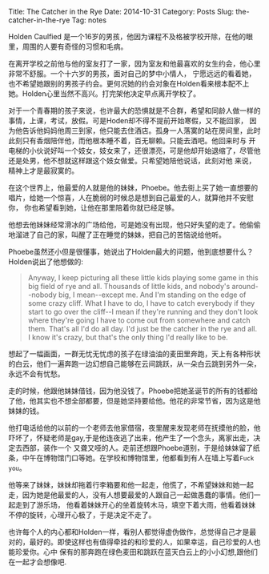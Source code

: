 Title: The Catcher in the Rye
Date: 2014-10-31
Category: Posts
Slug: the-catcher-in-the-rye
Tag: notes

Holden Caulfied 是一个16岁的男孩，他因为课程不及格被学校开除，在他的眼里，周围的人要有奇怪的习惯和毛病。

在离开学校之前他与他的室友打了一家，因为室友和他最喜欢的女生约会，他心里非常不舒服。一个十六岁的男孩，面对自己的梦中小情人，
宁愿远远的看着她，也不希望她跟别的男孩子约会。更何况她的约会对象在Holden看来根本配不上她。Holden心里当然不高兴。打完架他决定早点离开学校了。

对于一个青春期的孩子来说，也许最大的恐惧就是不合群，希望和同龄人做一样的事情，上课，考试，放假。可是Hoden却不得不提前开始寒假，又不能回家，
因为他告诉他妈妈他周三到家，他只能去住酒店。孤身一人落寞的站在房间里，此时此刻只有香烟陪伴他，而他根本睡不着，百无聊赖。只能去酒吧。他回来时与
开电梯的小伙说好叫一个妓女，妓女来了，还很漂亮，可是他却开始退缩了，尽管他还是处男，他不想就这样跟这个妓女做爱。只希望她陪他说话，此刻对他
来说，精神上才是最寂寞的。

在这个世界上，他最爱的人就是他的妹妹，Phoebe。他去街上买了她一直想要的唱片，给她一个惊喜，人在脆弱的时候总是想到自己最爱的人，就算他并不安慰你，
你也希望看到她，让他在那里陪着你就已经足够。

他想去他妹妹经常滑冰的广场给他，可是她没有出现，他只好失望的走了。他偷偷地溜进了自己的家，叫醒了正在睡觉的妹妹，把自己的苦恼说给他听。

Phoebe虽然还小但是很懂事，她说出了Holden最大的问题，他到底想要什么？Holden说出了他想做的:

>Anyway, I keep picturing all these little kids playing some game in this big field of rye and all. 
>Thousands of little kids, and nobody's around--nobody big, I mean--except me. And I'm standing on the edge of some crazy 
>cliff. What I have to do, I have to catch everybody if they start to go over the cliff--I mean if they're running and they don't look where they're going I have to come out from somewhere and catch them. That's all I'd do all day. I'd just be the catcher in the rye and all. I know it's crazy, but that's the only thing I'd really like to be.

想起了一幅画面，一群无忧无忧虑的孩子在绿油油的麦田里奔跑，天上有各种形状的白云，他们一遍奔跑一边幻想自己能够在云间跳跃，从一朵白云跳到另外一朵，永远不会有忧愁。

走的时候，他跟他妹妹借钱，因为他没钱了。Phoebe把她圣诞节的所有的钱都给了他，他其实也不想全部都要，但是她坚持要给他。他花的非常节省，因为这是他妹妹的钱。

他打电话给他的以前的一个老师去他家借宿，夜里醒来发现老师在抚摸他的脸，他吓坏了，怀疑老师是gay,于是他连夜逃了出来，他产生了一个念头，离家出走，决定去西部，装作一个
又聋又哑的人。走前还想跟Phoebe道别，于是给妹妹留了纸条，中午在博物馆门口等她。在学校和博物馆里，他都看到有人在墙上写着`Fuck you`。

他等来了妹妹，妹妹却拖着行李箱要和他一起走，他慌了，不希望妹妹和她一起走，因为她是他最爱的人，没有人想要最爱的人跟自己一起做愚蠢的事情。他们一起走到了游乐场，
他看着妹妹开心的坐着旋转木马，填空下着大雨，他看着妹妹不停的旋转，心理开心极了，于是决定不走了。

也许每个人的内心都和Holden一样，看别人都觉得虚伪做作，总觉得自己才是最对的，最好的。即使这样也有值得牵挂的和珍爱的人，如果幸运，自己珍爱的人也能珍爱你。心中
保有的那奔跑在绿色麦田和跳跃在蓝天白云上的小小幻想,跟他们在一起才会想像吧.